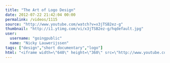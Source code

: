 ```yaml
---
title: "The Art of Logo Design"
date: 2012-07-22 21:42:04 00:00
permalink: /videos/1115
source: "http://www.youtube.com/watch?v=x3jTSB2ez-g"
thumbnail: "http://i1.ytimg.com/vi/x3jTSB2ez-g/hqdefault.jpg"
user:
  username: "goingpublic"
  name: "Nicky Lauwerijssen"
tags: ["design","short documentary","logo"]
html: "<iframe width=\"640\" height=\"360\" src=\"http://www.youtube.com/embed/x3jTSB2ez-g?wmode=transparent&fs=1&feature=oembed\" frameborder=\"0\" allowfullscreen></iframe>"
---
```



